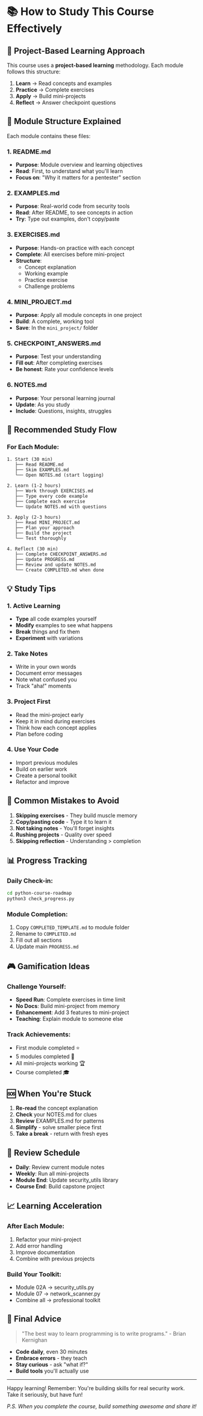 # 📚 How to Study This Course Effectively

## 🎯 Project-Based Learning Approach

This course uses a **project-based learning** methodology. Each module follows this structure:

1. **Learn** → Read concepts and examples
2. **Practice** → Complete exercises  
3. **Apply** → Build mini-projects
4. **Reflect** → Answer checkpoint questions

## 📁 Module Structure Explained

Each module contains these files:

### 1. README.md
- **Purpose**: Module overview and learning objectives
- **Read**: First, to understand what you'll learn
- **Focus on**: "Why it matters for a pentester" section

### 2. EXAMPLES.md
- **Purpose**: Real-world code from security tools
- **Read**: After README, to see concepts in action
- **Try**: Type out examples, don't copy/paste

### 3. EXERCISES.md
- **Purpose**: Hands-on practice with each concept
- **Complete**: All exercises before mini-project
- **Structure**:
  - Concept explanation
  - Working example
  - Practice exercise
  - Challenge problems

### 4. MINI_PROJECT.md
- **Purpose**: Apply all module concepts in one project
- **Build**: A complete, working tool
- **Save**: In the `mini_project/` folder

### 5. CHECKPOINT_ANSWERS.md
- **Purpose**: Test your understanding
- **Fill out**: After completing exercises
- **Be honest**: Rate your confidence levels

### 6. NOTES.md
- **Purpose**: Your personal learning journal
- **Update**: As you study
- **Include**: Questions, insights, struggles

## 📖 Recommended Study Flow

### For Each Module:

```
1. Start (30 min)
   ├── Read README.md
   ├── Skim EXAMPLES.md
   └── Open NOTES.md (start logging)

2. Learn (1-2 hours)
   ├── Work through EXERCISES.md
   ├── Type every code example
   ├── Complete each exercise
   └── Update NOTES.md with questions

3. Apply (2-3 hours)
   ├── Read MINI_PROJECT.md
   ├── Plan your approach
   ├── Build the project
   └── Test thoroughly

4. Reflect (30 min)
   ├── Complete CHECKPOINT_ANSWERS.md
   ├── Update PROGRESS.md
   ├── Review and update NOTES.md
   └── Create COMPLETED.md when done
```

## 💡 Study Tips

### 1. Active Learning
- **Type** all code examples yourself
- **Modify** examples to see what happens
- **Break** things and fix them
- **Experiment** with variations

### 2. Take Notes
- Write in your own words
- Document error messages
- Note what confused you
- Track "aha!" moments

### 3. Project First
- Read the mini-project early
- Keep it in mind during exercises
- Think how each concept applies
- Plan before coding

### 4. Use Your Code
- Import previous modules
- Build on earlier work
- Create a personal toolkit
- Refactor and improve

## 🚨 Common Mistakes to Avoid

1. **Skipping exercises** - They build muscle memory
2. **Copy/pasting code** - Type it to learn it
3. **Not taking notes** - You'll forget insights
4. **Rushing projects** - Quality over speed
5. **Skipping reflection** - Understanding > completion

## 📊 Progress Tracking

### Daily Check-in:
```bash
cd python-course-roadmap
python3 check_progress.py
```

### Module Completion:
1. Copy `COMPLETED_TEMPLATE.md` to module folder
2. Rename to `COMPLETED.md`
3. Fill out all sections
4. Update main `PROGRESS.md`

## 🎮 Gamification Ideas

### Challenge Yourself:
- **Speed Run**: Complete exercises in time limit
- **No Docs**: Build mini-project from memory
- **Enhancement**: Add 3 features to mini-project
- **Teaching**: Explain module to someone else

### Track Achievements:
- First module completed ⭐
- 5 modules completed 🌟
- All mini-projects working 🏆
- Course completed 🎓

## 🆘 When You're Stuck

1. **Re-read** the concept explanation
2. **Check** your NOTES.md for clues
3. **Review** EXAMPLES.md for patterns
4. **Simplify** - solve smaller piece first
5. **Take a break** - return with fresh eyes

## 🔄 Review Schedule

- **Daily**: Review current module notes
- **Weekly**: Run all mini-projects
- **Module End**: Update security_utils library
- **Course End**: Build capstone project

## 📈 Learning Acceleration

### After Each Module:
1. Refactor your mini-project
2. Add error handling
3. Improve documentation
4. Combine with previous projects

### Build Your Toolkit:
- Module 02A → security_utils.py
- Module 07 → network_scanner.py
- Combine all → professional toolkit

## 🎯 Final Advice

> "The best way to learn programming is to write programs." - Brian Kernighan

- **Code daily**, even 30 minutes
- **Embrace errors** - they teach
- **Stay curious** - ask "what if?"
- **Build tools** you'll actually use

---

Happy learning! Remember: You're building skills for real security work. Take it seriously, but have fun!

*P.S. When you complete the course, build something awesome and share it!*